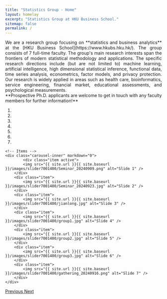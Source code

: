 ```yaml
---
title: "Statistics Group - Home"
layout: homelay
excerpt: "Statistics Group at HKU Business School."
sitemap: false
permalink: /
---
```



<div style="text-align: justify">
We are a research group focusing on **statistics and business analytics** at the [HKU Business School](https://www.hkubs.hku.hk/). The group consists of 7 full-time faculty. The group's main research interests span the frontiers of modern statistical methodology and applications. The specific research directions include (but are not limited to) machine learning, artificial intelligence, high dimensional statistical inference, functional data, time series analysis, econometrics, factor models, and privacy protection. Our research is widely applied in areas such as health care, bioinformatics, service engineering, financial market, educational assessments, and psychological measurements.
</div>

<div style="text-align: justify">
**Prospective Ph.D. applicants are welcome to get in touch with any faculty members for further information!**
</div>

<div markdown="0" id="carousel" class="carousel slide" data-ride="carousel" data-interval="4000" data-pause="hover" >
    <!-- Menu -->
    <ol class="carousel-indicators">
        <li data-target="#carousel" data-slide-to="0" class="active"></li>
        <li data-target="#carousel" data-slide-to="1"></li>
        <li data-target="#carousel" data-slide-to="2"></li>
        <li data-target="#carousel" data-slide-to="3"></li>
        <li data-target="#carousel" data-slide-to="4"></li>
        <li data-target="#carousel" data-slide-to="5"></li>
        <li data-target="#carousel" data-slide-to="6"></li>
    </ol>

    <!-- Items -->
    <div class="carousel-inner" markdown="0">
            <div class="item active">
            <img src="{{ site.url }}{{ site.baseurl }}/images/slider7001400/Seminar_20240909.png" alt="Slide 1" />
        </div>
        <div class="item">
            <img src="{{ site.url }}{{ site.baseurl }}/images/slider7001400/Seminar_20240923.jpg" alt="Slide 2" />
        </div>
        <div class="item">
            <img src="{{ site.url }}{{ site.baseurl }}/images/slider7001400/jianlong.jpg" alt="Slide 3" />
        </div>
        <div class="item">
            <img src="{{ site.url }}{{ site.baseurl }}/images/slider7001400/group1.jpg" alt="Slide 4" />
        </div>
        <div class="item">
            <img src="{{ site.url }}{{ site.baseurl }}/images/slider7001400/group2.jpg" alt="Slide 5" />
        </div>
        <div class="item">
            <img src="{{ site.url }}{{ site.baseurl }}/images/slider7001400/group3.jpg" alt="Slide 6" />
        </div>
        <div class="item">
            <img src="{{ site.url }}{{ site.baseurl }}/images/slider7001400/gathering_20240916.png" alt="Slide 7" />
        </div>
    </div>
  <a class="left carousel-control" href="#carousel" role="button" data-slide="prev">
    <span class="glyphicon glyphicon-chevron-left" aria-hidden="true"></span>
    <span class="sr-only">Previous</span>
  </a>
  <a class="right carousel-control" href="#carousel" role="button" data-slide="next">
    <span class="glyphicon glyphicon-chevron-right" aria-hidden="true"></span>
    <span class="sr-only">Next</span>
  </a>
</div>





